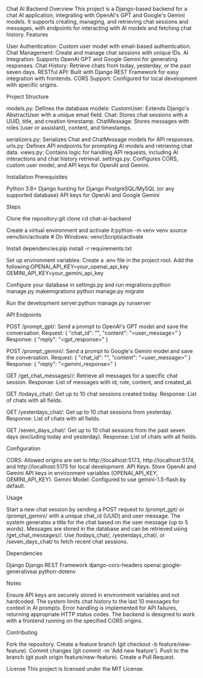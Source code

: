 Chat AI Backend
Overview
This project is a Django-based backend for a chat AI application, integrating with OpenAI's GPT and Google's Gemini models. It supports creating, managing, and retrieving chat sessions and messages, with endpoints for interacting with AI models and fetching chat history.
Features

User Authentication: Custom user model with email-based authentication.
Chat Management: Create and manage chat sessions with unique IDs.
AI Integration: Supports OpenAI GPT and Google Gemini for generating responses.
Chat History: Retrieve chats from today, yesterday, or the past seven days.
RESTful API: Built with Django REST Framework for easy integration with frontends.
CORS Support: Configured for local development with specific origins.

Project Structure

models.py: Defines the database models:
CustomUser: Extends Django's AbstractUser with a unique email field.
Chat: Stores chat sessions with a UUID, title, and creation timestamp.
ChatMessage: Stores messages with roles (user or assistant), content, and timestamps.


serializers.py: Serializes Chat and ChatMessage models for API responses.
urls.py: Defines API endpoints for prompting AI models and retrieving chat data.
views.py: Contains logic for handling API requests, including AI interactions and chat history retrieval.
settings.py: Configures CORS, custom user model, and API keys for OpenAI and Gemini.

Installation
Prerequisites

Python 3.8+
Django hunting for Django
PostgreSQL/MySQL (or any supported database)
API keys for OpenAI and Google Gemini

Steps

Clone the repository:git clone <repository-url>
cd chat-ai-backend


Create a virtual environment and activate it:python -m venv venv
source venv/bin/activate  # On Windows: venv\Scripts\activate


Install dependencies:pip install -r requirements.txt


Set up environment variables:
Create a .env file in the project root.
Add the following:OPENAI_API_KEY=your_openai_api_key
GEMINI_API_KEY=your_gemini_api_key




Configure your database in settings.py and run migrations:python manage.py makemigrations
python manage.py migrate


Run the development server:python manage.py runserver



API Endpoints

POST /prompt_gpt/: Send a prompt to OpenAI's GPT model and save the conversation.
Request: { "chat_id": "<uuid>", "content": "<user_message>" }
Response: { "reply": "<gpt_response>" }


POST /prompt_gemini/: Send a prompt to Google's Gemini model and save the conversation.
Request: { "chat_id": "<uuid>", "content": "<user_message>" }
Response: { "reply": "<gemini_response>" }


GET /get_chat_messages//: Retrieve all messages for a specific chat session.
Response: List of messages with id, role, content, and created_at.


GET /todays_chat/: Get up to 10 chat sessions created today.
Response: List of chats with all fields.


GET /yesterdays_chat/: Get up to 10 chat sessions from yesterday.
Response: List of chats with all fields.


GET /seven_days_chat/: Get up to 10 chat sessions from the past seven days (excluding today and yesterday).
Response: List of chats with all fields.



Configuration

CORS: Allowed origins are set to http://localhost:5173, http://localhost:5174, and http://localhost:5175 for local development.
API Keys: Store OpenAI and Gemini API keys in environment variables (OPENAI_API_KEY, GEMINI_API_KEY).
Gemini Model: Configured to use gemini-1.5-flash by default.

Usage

Start a new chat session by sending a POST request to /prompt_gpt/ or /prompt_gemini/ with a unique chat_id (UUID) and user message.
The system generates a title for the chat based on the user message (up to 5 words).
Messages are stored in the database and can be retrieved using /get_chat_messages/<pk>/.
Use /todays_chat/, /yesterdays_chat/, or /seven_days_chat/ to fetch recent chat sessions.

Dependencies

Django
Django REST Framework
django-cors-headers
openai
google-generativeai
python-dotenv

Notes

Ensure API keys are securely stored in environment variables and not hardcoded.
The system limits chat history to the last 10 messages for context in AI prompts.
Error handling is implemented for API failures, returning appropriate HTTP status codes.
The backend is designed to work with a frontend running on the specified CORS origins.

Contributing

Fork the repository.
Create a feature branch (git checkout -b feature/new-feature).
Commit changes (git commit -m 'Add new feature').
Push to the branch (git push origin feature/new-feature).
Create a Pull Request.

License
This project is licensed under the MIT License.